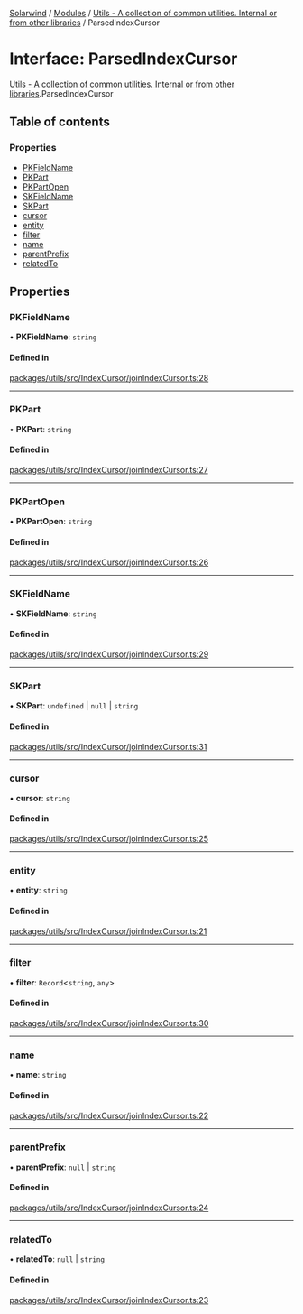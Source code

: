 [Solarwind](../README.md) / [Modules](../modules.md) / [Utils - A collection of common utilities. Internal or from other libraries](../modules/Utils___A_collection_of_common_utilities__Internal_or_from_other_libraries.md) / ParsedIndexCursor

# Interface: ParsedIndexCursor

[Utils - A collection of common utilities. Internal or from other libraries](../modules/Utils___A_collection_of_common_utilities__Internal_or_from_other_libraries.md).ParsedIndexCursor

## Table of contents

### Properties

- [PKFieldName](Utils___A_collection_of_common_utilities__Internal_or_from_other_libraries.ParsedIndexCursor.md#pkfieldname)
- [PKPart](Utils___A_collection_of_common_utilities__Internal_or_from_other_libraries.ParsedIndexCursor.md#pkpart)
- [PKPartOpen](Utils___A_collection_of_common_utilities__Internal_or_from_other_libraries.ParsedIndexCursor.md#pkpartopen)
- [SKFieldName](Utils___A_collection_of_common_utilities__Internal_or_from_other_libraries.ParsedIndexCursor.md#skfieldname)
- [SKPart](Utils___A_collection_of_common_utilities__Internal_or_from_other_libraries.ParsedIndexCursor.md#skpart)
- [cursor](Utils___A_collection_of_common_utilities__Internal_or_from_other_libraries.ParsedIndexCursor.md#cursor)
- [entity](Utils___A_collection_of_common_utilities__Internal_or_from_other_libraries.ParsedIndexCursor.md#entity)
- [filter](Utils___A_collection_of_common_utilities__Internal_or_from_other_libraries.ParsedIndexCursor.md#filter)
- [name](Utils___A_collection_of_common_utilities__Internal_or_from_other_libraries.ParsedIndexCursor.md#name)
- [parentPrefix](Utils___A_collection_of_common_utilities__Internal_or_from_other_libraries.ParsedIndexCursor.md#parentprefix)
- [relatedTo](Utils___A_collection_of_common_utilities__Internal_or_from_other_libraries.ParsedIndexCursor.md#relatedto)

## Properties

### PKFieldName

• **PKFieldName**: `string`

#### Defined in

[packages/utils/src/IndexCursor/joinIndexCursor.ts:28](https://github.com/antoniopresto/darch/blob/c5cd1c8/packages/utils/src/IndexCursor/joinIndexCursor.ts#L28)

___

### PKPart

• **PKPart**: `string`

#### Defined in

[packages/utils/src/IndexCursor/joinIndexCursor.ts:27](https://github.com/antoniopresto/darch/blob/c5cd1c8/packages/utils/src/IndexCursor/joinIndexCursor.ts#L27)

___

### PKPartOpen

• **PKPartOpen**: `string`

#### Defined in

[packages/utils/src/IndexCursor/joinIndexCursor.ts:26](https://github.com/antoniopresto/darch/blob/c5cd1c8/packages/utils/src/IndexCursor/joinIndexCursor.ts#L26)

___

### SKFieldName

• **SKFieldName**: `string`

#### Defined in

[packages/utils/src/IndexCursor/joinIndexCursor.ts:29](https://github.com/antoniopresto/darch/blob/c5cd1c8/packages/utils/src/IndexCursor/joinIndexCursor.ts#L29)

___

### SKPart

• **SKPart**: `undefined` \| ``null`` \| `string`

#### Defined in

[packages/utils/src/IndexCursor/joinIndexCursor.ts:31](https://github.com/antoniopresto/darch/blob/c5cd1c8/packages/utils/src/IndexCursor/joinIndexCursor.ts#L31)

___

### cursor

• **cursor**: `string`

#### Defined in

[packages/utils/src/IndexCursor/joinIndexCursor.ts:25](https://github.com/antoniopresto/darch/blob/c5cd1c8/packages/utils/src/IndexCursor/joinIndexCursor.ts#L25)

___

### entity

• **entity**: `string`

#### Defined in

[packages/utils/src/IndexCursor/joinIndexCursor.ts:21](https://github.com/antoniopresto/darch/blob/c5cd1c8/packages/utils/src/IndexCursor/joinIndexCursor.ts#L21)

___

### filter

• **filter**: `Record`<`string`, `any`\>

#### Defined in

[packages/utils/src/IndexCursor/joinIndexCursor.ts:30](https://github.com/antoniopresto/darch/blob/c5cd1c8/packages/utils/src/IndexCursor/joinIndexCursor.ts#L30)

___

### name

• **name**: `string`

#### Defined in

[packages/utils/src/IndexCursor/joinIndexCursor.ts:22](https://github.com/antoniopresto/darch/blob/c5cd1c8/packages/utils/src/IndexCursor/joinIndexCursor.ts#L22)

___

### parentPrefix

• **parentPrefix**: ``null`` \| `string`

#### Defined in

[packages/utils/src/IndexCursor/joinIndexCursor.ts:24](https://github.com/antoniopresto/darch/blob/c5cd1c8/packages/utils/src/IndexCursor/joinIndexCursor.ts#L24)

___

### relatedTo

• **relatedTo**: ``null`` \| `string`

#### Defined in

[packages/utils/src/IndexCursor/joinIndexCursor.ts:23](https://github.com/antoniopresto/darch/blob/c5cd1c8/packages/utils/src/IndexCursor/joinIndexCursor.ts#L23)
